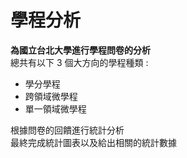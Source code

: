 # 學程分析
**為國立台北大學進行學程問卷的分析**  
總共有以下 3 個大方向的學程種類 :   
* 學分學程  
* 跨領域微學程  
* 單一領域微學程  

根據問卷的回饋進行統計分析  
最終完成統計圖表以及給出相關的統計數據  

